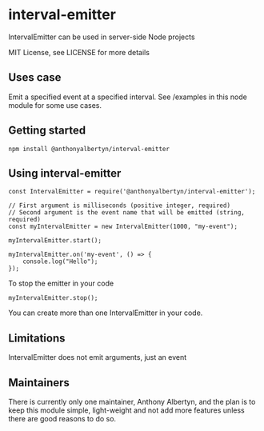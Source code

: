 # interval-emitter

IntervalEmitter can be used in server-side Node projects

MIT License, see LICENSE for more details

## Uses case

Emit a specified event at a specified interval. See /examples in this node module for some use cases.

## Getting started

```
npm install @anthonyalbertyn/interval-emitter
```

## Using interval-emitter

```
const IntervalEmitter = require('@anthonyalbertyn/interval-emitter');

// First argument is milliseconds (positive integer, required)
// Second argument is the event name that will be emitted (string, required)
const myIntervalEmitter = new IntervalEmitter(1000, "my-event");

myIntervalEmitter.start();

myIntervalEmitter.on('my-event', () => {
    console.log("Hello");
});
```

To stop the emitter in your code

```
myIntervalEmitter.stop();
```

You can create more than one IntervalEmitter in your code.

## Limitations

IntervalEmitter does not emit arguments, just an event

## Maintainers

There is currently only one maintainer, Anthony Albertyn, and the plan is to keep this module simple, light-weight and not add more features unless there are good reasons to do so.